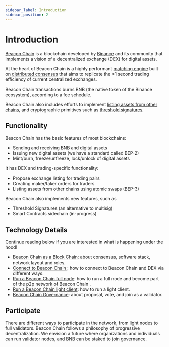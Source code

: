 ```yaml
---
sidebar_label: Introduction
sidebar_position: 2
---
```

# Introduction

[Beacon Chain](https://www.binance.org) is a blockchain developed by [Binance](https://www.binance.com) and its community that implements a vision of a decentralized exchange (DEX) for digital assets.

At the heart of Beacon Chain is a highly performant [matching engine](../beaconchain/learn/matching-engine.md) built on [distributed consensus](../beaconchain/learn/architecture.md) that aims to replicate the <1 second trading efficiency of current centralized exchanges.

Beacon Chain transactions burns BNB (the native token of the Binance ecosystem), according to a fee schedule.

Beacon Chain also includes efforts to implement [listing assets from other chains](../beaconchain/atomic-swap.md), and cryptographic primitives such as [threshold signatures](../beaconchain/learn/threshold-signature-scheme.md).

## Functionality

Beacon Chain has the basic features of most blockchains:

- Sending and receiving BNB and digital assets
- Issuing new digital assets (we have a standard called BEP-2)
- Mint/burn, freeze/unfreeze, lock/unlock of digital assets

It has DEX and trading-specific functionality:

- Propose exchange listing for trading pairs
- Creating maker/taker orders for traders
- Listing assets from other chains using atomic swaps (BEP-3)

Beacon Chain also implements new features, such as

- Threshold Signatures (an alternative to multisig)
- Smart Contracts sidechain (in-progress)

## Technology Details
Continue reading below if you are interested in what is happening under the hood!

- [Beacon Chain  as a Block Chain](../beaconchain/blockchain.md): about consensus, software stack, network layout and roles.
- [Connect to Beacon Chain ](../beaconchain/chain-access.md): how to connect to Beacon Chain  and DEX via different ways.
- [Run a Beacon Chain  full node](../beaconchain/fullnode.md): how to run a full node and become part of the p2p network of Beacon Chain .
- [Run a Beacon Chain  light client](../beaconchain/light-client.md): how to run a light client.
- [Beacon Chain  Governance](../beaconchain/governance.md): about proposal, vote, and join as a validator.


## Participate

There are different ways to participate in the network, from light nodes to full validators. Beacon Chain follows a philosophy of progressive decentralization. We envision a future where organizations and individuals can run validator nodes, and BNB can be staked to join governance.